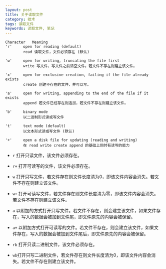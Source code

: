 ```yaml
---
layout: post
title: 关于读取文件
category: 技术
tags: 读取文件
keywords: 读取文件, 笔记
---
```


```
Character   Meaning
'r'     open for reading (default)
		read 读取文件，文件必须存在 (默认)

'w'     open for writing, truncating the file first
		write 写文件，写文件之前清空文件。若文件不存在则建立该文件。

'x'     open for exclusive creation, failing if the file already exists
		create 创建不存在的文件，并可以写。

'a'     open for writing, appending to the end of the file if it exists
		append 若文件已经存在则追加，若文件不存在则建立该文件。

'b'     binary mode
		以二进制形式读或写文件

't'     text mode (default)
		以文本形式读或写文件 (默认)

'+'     open a disk file for updating (reading and writing)
		在 read write create append 的基础上同时有读写的能力

```


* `r` 打开只读文件，该文件必须存在。

* `r+` 打开可读写的文件，该文件必须存在。

* `w` 打开只写文件，若文件存在则文件长度清为0，即该文件内容会消失。若文件不存在则建立该文件。

* `w+` 打开可读写文件，若文件存在则文件长度清为零，即该文件内容会消失。若文件不存在则建立该文件。

* `a` 以附加的方式打开只写文件。若文件不存在，则会建立该文件，如果文件存在，写入的数据会被加到文件尾，即文件原先的内容会被保留。

* `a+` 以附加方式打开可读写的文件。若文件不存在，则会建立该文件，如果文件存在，写入的数据会被加到文件尾后，即文件原先的内容会被保留。


* `rb` 打开只读二进制文件，该文件必须存在。

* `wb`打开只写二进制文件，若文件存在则文件长度清为0，即该文件内容会消失。若文件不存在则建立该文件。
